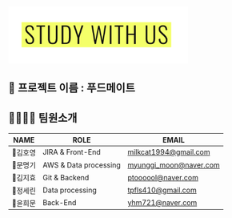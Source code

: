 ![logo.png](logo.png)

## 🎈 프로젝트 이름 : 푸드메이트

## 👨‍👩‍👦‍👦  팀원소개

|NAME|ROLE|EMAIL|
|------|---|---|
|:crown:김호영|JIRA & Front-End|[milkcat1994@gmail.com](https://github.com/milkcat1994)|
|🧑문명기|AWS & Data processing|myunggi_moon@naver.com|
|🧔김지효|Git & Backend|ptoooool@naver.com|
|🧑정세린|Data processing|tpfls410@gmail.com|
|🧒윤희문|Back-End|yhm721@naver.com|
